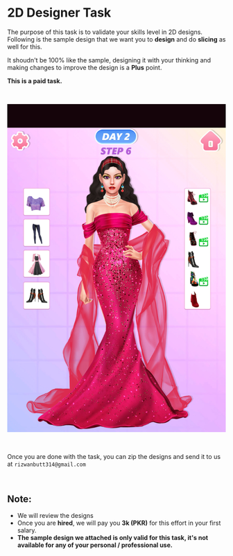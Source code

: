 # 2D Designer Task

The purpose of this task is to validate your skills level in 2D designs. Following is the sample design that we want you to **design** and do **slicing** as well for this.

It shoudn't be 100% like the sample, designing it with your thinking and making changes to improve  the design is a **Plus** point.

**This is a paid task.**

<br>

![Alt text](./dressup.jpg?raw=true "Dressup Design Sample")

<br>

Once you are done with the task, you can zip the designs and send it to us at `rizwanbutt314@gmail.com`

<br> 

## Note: 
* We will review the designs
* Once you are **hired**, we will pay you **3k (PKR)** for this effort in your first salary.
*  **The sample design we attached is only valid for this task, it's not available for any of your personal / professional use.**
